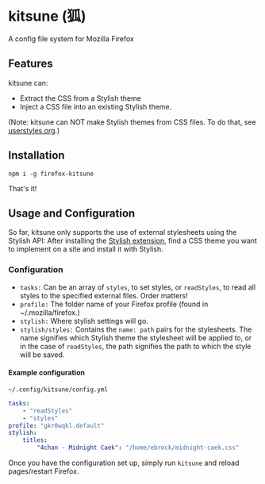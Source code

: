 # kitsune (狐)
A config file system for Mozilla Firefox
## Features
kitsune can:
- Extract the CSS from a Stylish theme
- Inject a CSS file into an existing Stylish theme.

(Note: kitsune can NOT make Stylish themes from CSS files. To do that, see [userstyles.org](https://userstyles.org/help).)
## Installation
`npm i -g firefox-kitsune`

That's it!
## Usage and Configuration
So far, kitsune only supports the use of external stylesheets using the Stylish API:
After installing the [Stylish extension](https://addons.mozilla.org/firefox/downloads/latest/stylish/addon-2108-latest.xpi?src=dp-btn-primary), find a CSS theme you want to implement on a site and install it with Stylish.
### Configuration
- `tasks:` Can be an array of `styles`, to set styles, or `readStyles`, to read all styles to the specified external files. Order matters!
- `profile:` The folder name of your Firefox profile (found in ~/.mozilla/firefox.)
- `stylish:` Where stylish settings will go.
- `stylish/styles:` Contains the `name: path` pairs for the stylesheets. The name signifies which Stylish theme the stylesheet will be applied to, or in the case of `readStyles`, the path signifies the path to which the style will be saved.

#### Example configuration ####
`~/.config/kitsune/config.yml`
```yaml
tasks:
	- "readStyles"
	- "styles"
profile: "gkr0wqkl.default"
stylish:
	titles:
		"4chan - Midnight Caek": "/home/ebrock/midnight-caek.css"
```
Once you have the configuration set up, simply run `kitsune` and reload pages/restart Firefox.
